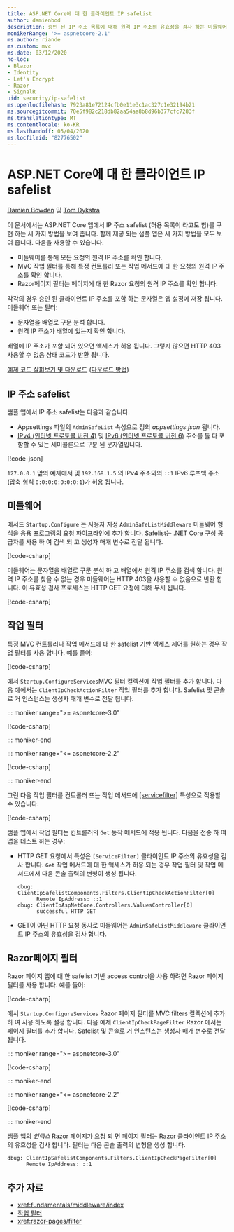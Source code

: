 ```yaml
---
title: ASP.NET Core에 대 한 클라이언트 IP safelist
author: damienbod
description: 승인 된 IP 주소 목록에 대해 원격 IP 주소의 유효성을 검사 하는 미들웨어 또는 작업 필터를 작성 하는 방법에 대해 알아봅니다.
monikerRange: '>= aspnetcore-2.1'
ms.author: riande
ms.custom: mvc
ms.date: 03/12/2020
no-loc:
- Blazor
- Identity
- Let's Encrypt
- Razor
- SignalR
uid: security/ip-safelist
ms.openlocfilehash: 7923a81e72124cfb0e11e3c1ac327c1e32194b21
ms.sourcegitcommit: 70e5f982c218db82aa54aa8b8d96b377cfc7283f
ms.translationtype: MT
ms.contentlocale: ko-KR
ms.lasthandoff: 05/04/2020
ms.locfileid: "82776502"
---
```

# <a name="client-ip-safelist-for-aspnet-core"></a>ASP.NET Core에 대 한 클라이언트 IP safelist

[Damien Bowden](https://twitter.com/damien_bod) 및 [Tom Dykstra](https://github.com/tdykstra)
 
이 문서에서는 ASP.NET Core 앱에서 IP 주소 safelist (허용 목록이 라고도 함)를 구현 하는 세 가지 방법을 보여 줍니다. 함께 제공 되는 샘플 앱은 세 가지 방법을 모두 보여 줍니다. 다음을 사용할 수 있습니다.

* 미들웨어를 통해 모든 요청의 원격 IP 주소를 확인 합니다.
* MVC 작업 필터를 통해 특정 컨트롤러 또는 작업 메서드에 대 한 요청의 원격 IP 주소를 확인 합니다.
* Razor페이지 필터는 페이지에 대 한 Razor 요청의 원격 IP 주소를 확인 합니다.

각각의 경우 승인 된 클라이언트 IP 주소를 포함 하는 문자열은 앱 설정에 저장 됩니다. 미들웨어 또는 필터:

* 문자열을 배열로 구문 분석 합니다. 
* 원격 IP 주소가 배열에 있는지 확인 합니다.

배열에 IP 주소가 포함 되어 있으면 액세스가 허용 됩니다. 그렇지 않으면 HTTP 403 사용할 수 없음 상태 코드가 반환 됩니다.

[예제 코드 살펴보기 및 다운로드](https://github.com/dotnet/AspNetCore.Docs/tree/master/aspnetcore/security/ip-safelist/samples) ([다운로드 방법](xref:index#how-to-download-a-sample))

## <a name="ip-address-safelist"></a>IP 주소 safelist

샘플 앱에서 IP 주소 safelist는 다음과 같습니다.

* Appsettings 파일의 `AdminSafeList` 속성으로 정의 *appsettings.json* 됩니다.
* [IPv4 (인터넷 프로토콜 버전 4)](https://wikipedia.org/wiki/IPv4) 및 [IPv6 (인터넷 프로토콜 버전 6)](https://wikipedia.org/wiki/IPv6) 주소를 둘 다 포함할 수 있는 세미콜론으로 구분 된 문자열입니다.

[!code-json[](ip-safelist/samples/3.x/ClientIpAspNetCore/appsettings.json?range=1-3&highlight=2)]

`127.0.0.1` 앞의 예제에서 및 `192.168.1.5` 의 IPv4 주소와의 `::1` IPv6 루프백 주소 (압축 형식 `0:0:0:0:0:0:0:1`)가 허용 됩니다.

## <a name="middleware"></a>미들웨어

메서드 `Startup.Configure` 는 사용자 지정 `AdminSafeListMiddleware` 미들웨어 형식을 응용 프로그램의 요청 파이프라인에 추가 합니다. Safelist는 .NET Core 구성 공급자를 사용 하 여 검색 되 고 생성자 매개 변수로 전달 됩니다.

[!code-csharp[](ip-safelist/samples/3.x/ClientIpAspNetCore/Startup.cs?name=snippet_ConfigureAddMiddleware)]

미들웨어는 문자열을 배열로 구문 분석 하 고 배열에서 원격 IP 주소를 검색 합니다. 원격 IP 주소를 찾을 수 없는 경우 미들웨어는 HTTP 403을 사용할 수 없음으로 반환 합니다. 이 유효성 검사 프로세스는 HTTP GET 요청에 대해 무시 됩니다.

[!code-csharp[](ip-safelist/samples/Shared/ClientIpSafelistComponents/Middlewares/AdminSafeListMiddleware.cs?name=snippet_ClassOnly)]

## <a name="action-filter"></a>작업 필터

특정 MVC 컨트롤러나 작업 메서드에 대 한 safelist 기반 액세스 제어를 원하는 경우 작업 필터를 사용 합니다. 예를 들어:

[!code-csharp[](ip-safelist/samples/Shared/ClientIpSafelistComponents/Filters/ClientIpCheckActionFilter.cs?name=snippet_ClassOnly)]

에서 `Startup.ConfigureServices`MVC 필터 컬렉션에 작업 필터를 추가 합니다. 다음 예에서는 `ClientIpCheckActionFilter` 작업 필터를 추가 합니다. Safelist 및 콘솔로 거 인스턴스는 생성자 매개 변수로 전달 됩니다.

::: moniker range=">= aspnetcore-3.0"

[!code-csharp[](ip-safelist/samples/3.x/ClientIpAspNetCore/Startup.cs?name=snippet_ConfigureServicesActionFilter)]

::: moniker-end

::: moniker range="<= aspnetcore-2.2"

[!code-csharp[](ip-safelist/samples/2.x/ClientIpAspNetCore/Startup.cs?name=snippet_ConfigureServicesActionFilter)]

::: moniker-end

그런 다음 작업 필터를 컨트롤러 또는 작업 메서드에 [[servicefilter]](xref:Microsoft.AspNetCore.Mvc.ServiceFilterAttribute) 특성으로 적용할 수 있습니다.

[!code-csharp[](ip-safelist/samples/3.x/ClientIpAspNetCore/Controllers/ValuesController.cs?name=snippet_ActionFilter&highlight=1)]

샘플 앱에서 작업 필터는 컨트롤러의 `Get` 동작 메서드에 적용 됩니다. 다음을 전송 하 여 앱을 테스트 하는 경우:

* HTTP GET 요청에서 특성은 `[ServiceFilter]` 클라이언트 IP 주소의 유효성을 검사 합니다. `Get` 작업 메서드에 대 한 액세스가 허용 되는 경우 작업 필터 및 작업 메서드에서 다음 콘솔 출력의 변형이 생성 됩니다.

    ```
    dbug: ClientIpSafelistComponents.Filters.ClientIpCheckActionFilter[0]
          Remote IpAddress: ::1
    dbug: ClientIpAspNetCore.Controllers.ValuesController[0]
          successful HTTP GET    
    ```

* GET이 아닌 HTTP 요청 동사로 미들웨어는 `AdminSafeListMiddleware` 클라이언트 IP 주소의 유효성을 검사 합니다.

## <a name="razor-pages-filter"></a>Razor페이지 필터

Razor 페이지 앱에 대 한 safelist 기반 access control을 사용 하려면 Razor 페이지 필터를 사용 합니다. 예를 들어:

[!code-csharp[](ip-safelist/samples/Shared/ClientIpSafelistComponents/Filters/ClientIpCheckPageFilter.cs?name=snippet_ClassOnly)]

에서 `Startup.ConfigureServices` Razor 페이지 필터를 MVC filters 컬렉션에 추가 하 여 사용 하도록 설정 합니다. 다음 예제 `ClientIpCheckPageFilter` Razor 에서는 페이지 필터를 추가 합니다. Safelist 및 콘솔로 거 인스턴스는 생성자 매개 변수로 전달 됩니다.

::: moniker range=">= aspnetcore-3.0"

[!code-csharp[](ip-safelist/samples/3.x/ClientIpAspNetCore/Startup.cs?name=snippet_ConfigureServicesPageFilter)]

::: moniker-end

::: moniker range="<= aspnetcore-2.2"

[!code-csharp[](ip-safelist/samples/2.x/ClientIpAspNetCore/Startup.cs?name=snippet_ConfigureServicesPageFilter)]

::: moniker-end

샘플 앱의 *인덱스* Razor 페이지가 요청 되 면 페이지 필터는 Razor 클라이언트 IP 주소의 유효성을 검사 합니다. 필터는 다음 콘솔 출력의 변형을 생성 합니다.

```
dbug: ClientIpSafelistComponents.Filters.ClientIpCheckPageFilter[0]
      Remote IpAddress: ::1
```

## <a name="additional-resources"></a>추가 자료

* <xref:fundamentals/middleware/index>
* [작업 필터](xref:mvc/controllers/filters#action-filters)
* <xref:razor-pages/filter>
